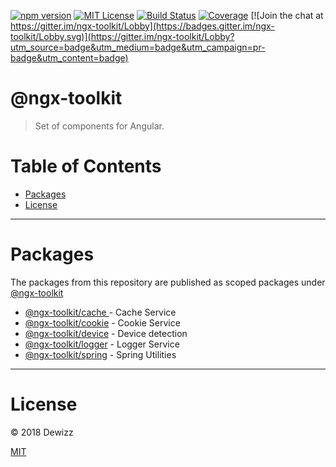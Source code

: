 [![npm version](https://img.shields.io/npm/v/@ngx-toolkit/cookie.svg)](https://www.npmjs.com/org/ngx-toolkit) 
[![MIT License](https://img.shields.io/badge/license-MIT-blue.svg?style=flat)](https://github.com/dewizz/ngx-toolkit/blob/master/LICENSE)
[![Build Status](https://travis-ci.org/dewizz/ngx-toolkit.svg?branch=master)](https://travis-ci.org/dewizz/ngx-toolkit)
[![Coverage](https://coveralls.io/repos/github/dewizz/ngx-toolkit/badge.svg?branch=master#5)](https://coveralls.io/github/dewizz/ngx-toolkit?branch=master)
[![Join the chat at https://gitter.im/ngx-toolkit/Lobby](https://badges.gitter.im/ngx-toolkit/Lobby.svg)](https://gitter.im/ngx-toolkit/Lobby?utm_source=badge&utm_medium=badge&utm_campaign=pr-badge&utm_content=badge)

# @ngx-toolkit
> Set of components for Angular.

# Table of Contents
* [Packages](#packages)
* [License](#license)

---

# Packages
The packages from this repository are published as scoped packages under [@ngx-toolkit](https://www.npmjs.com/org/ngx-toolkit)

- [@ngx-toolkit/cache ](https://github.com/dewizz/ngx-toolkit/blob/master/libs/cache/README.md) - Cache Service
- [@ngx-toolkit/cookie](https://github.com/dewizz/ngx-toolkit/blob/master/libs/cookie/README.md) - Cookie Service
- [@ngx-toolkit/device](https://github.com/dewizz/ngx-toolkit/blob/master/libs/device/README.md) - Device detection
- [@ngx-toolkit/logger](https://github.com/dewizz/ngx-toolkit/blob/master/libs/logger/README.md) - Logger Service 
- [@ngx-toolkit/spring](https://github.com/dewizz/ngx-toolkit/blob/master/libs/spring/README.md) - Spring Utilities

----

# License
© 2018 Dewizz

[MIT](https://github.com/dewizz/ngx-toolkit/blob/master/LICENSE)
